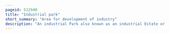 ```yaml
---
pageid: 512940
title: "Industrial park"
short_summary: "Area for development of industry"
description: "An industrial Park also known as an industrial Estate or Trade Park is a designated and planned Area for industrial Development. An industrial Park can be thought of as a heavier Version of a Business Park or Office Park where Offices and light Industry are more important compared to heavy Industry. Industrial Parks are notable for being relatively simple to build - they often feature rapid erected Single-Space Steel Sheds sometimes in bright Colours."
---
```

